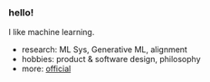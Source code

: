 ### hello!

I like machine learning. 

- research: ML Sys, Generative ML, alignment
- hobbies: product & software design, philosophy
- more: [official](https://wensenwu.com) 
